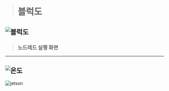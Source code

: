 > # 블럭도

![블럭도](https://user-images.githubusercontent.com/105426580/174712093-0de2b767-79c2-44f0-a2f2-8ce4480d62f4.png)
---
> ### 노드레드 실행 화면   
---
![온도](https://user-images.githubusercontent.com/105426580/174710459-24a59c31-a4d6-4b8e-b695-5b9a26202a88.PNG)
---
![jetson](https://user-images.githubusercontent.com/105426580/174945155-79f7bf33-6a0c-4a63-8774-4ee307b752d1.png)
